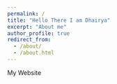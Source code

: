 ```yaml
---
permalink: /
title: "Hello There I am Dhairya"
excerpt: "About me"
author_profile: true
redirect_from: 
  - /about/
  - /about.html
---
```


My Website